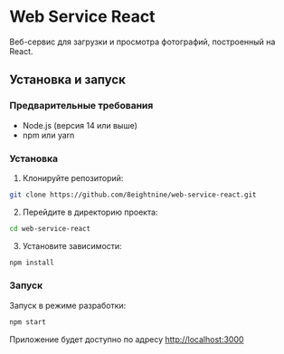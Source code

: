 # Web Service React

Веб-сервис для загрузки и просмотра фотографий, построенный на React.

## Установка и запуск

### Предварительные требования

- Node.js (версия 14 или выше)
- npm или yarn

### Установка

1. Клонируйте репозиторий:
```bash
git clone https://github.com/8eightnine/web-service-react.git
```

2. Перейдите в директорию проекта:
```bash
cd web-service-react
```

3. Установите зависимости:
```bash
npm install
```

### Запуск

Запуск в режиме разработки:
```bash
npm start
```

Приложение будет доступно по адресу [http://localhost:3000](http://localhost:3000)